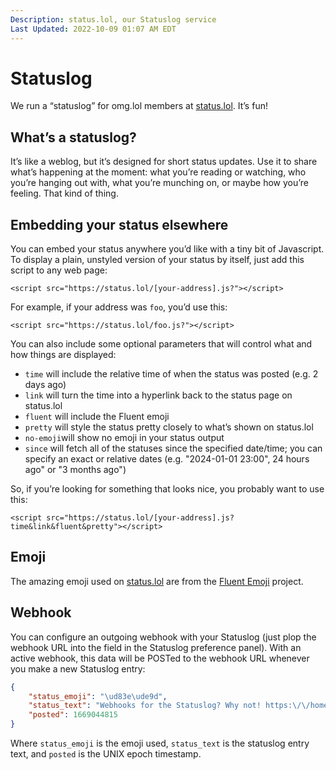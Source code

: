 ```yaml
---
Description: status.lol, our Statuslog service  
Last Updated: 2022-10-09 01:07 AM EDT
---
```


# Statuslog

We run a “statuslog” for omg.lol members at [status.lol](https://status.lol). It’s fun!

## What’s a statuslog?

It’s like a weblog, but it’s designed for short status updates. Use it to share what’s happening at the moment: what you’re reading or watching, who you’re hanging out with, what you’re munching on, or maybe how you’re feeling. That kind of thing.

## Embedding your status elsewhere

You can embed your status anywhere you’d like with a tiny bit of Javascript. To display a plain, unstyled version of your status by itself, just add this script to any web page:

`<script src="https://status.lol/[your-address].js?"></script>`

For example, if your address was `foo`, you’d use this:

`<script src="https://status.lol/foo.js?"></script>`

You can also include some optional parameters that will control what and how things are displayed:

 - `time` will include the relative time of when the status was posted (e.g. 2 days ago)
 - `link` will turn the time into a hyperlink back to the status page on status.lol
 - `fluent` will include the Fluent emoji
 - `pretty` will style the status pretty closely to what’s shown on status.lol
 - `no-emoji`will show no emoji in your status output
 - `since` will fetch all of the statuses since the specified date/time; you can specify an exact or relative dates (e.g. "2024-01-01 23:00", 24 hours ago" or "3 months ago")

So, if you’re looking for something that looks nice, you probably want to use this:

`<script src="https://status.lol/[your-address].js?time&link&fluent&pretty"></script>`

## Emoji

The amazing emoji used on [status.lol](https://status.lol) are from the [Fluent Emoji](https://github.com/microsoft/fluentui-emoji) project.

## Webhook

You can configure an outgoing webhook with your Statuslog (just plop the webhook URL into the field in the Statuslog preference panel). With an active webhook, this data will be POSTed to the webhook URL whenever you make a new Statuslog entry:

```json
{
    "status_emoji": "\ud83e\ude9d",
    "status_text": "Webhooks for the Statuslog? Why not! https:\/\/home.omg.lol\/info\/statuslog",
    "posted": 1669044815
}
```

Where `status_emoji` is the emoji used, `status_text` is the statuslog entry text, and `posted` is the UNIX epoch timestamp.